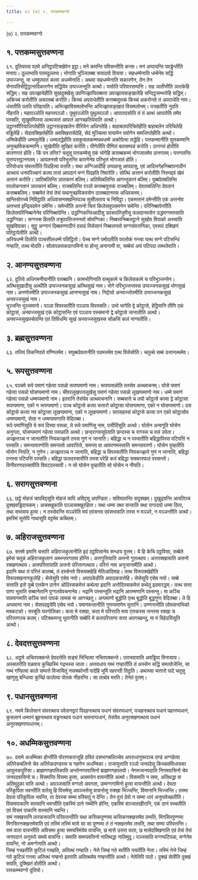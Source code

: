 ```yaml
---
title: ४२ (७) २. पत्तकम्मवग्गो

---
```

(७) २. पत्तकम्मवग्गो  


## १. पत्तकम्मसुत्तवण्णना

६१. दुतियस्स पठमे अनिट्ठपटिक्खेपेन इट्ठा। मने कमन्ति पविसन्तीति कन्ता। मनं अप्पायन्ति पवड्ढेन्तीति मनापा। दुल्लभाति परमदुल्लभा। भोगाति भुञ्जितब्बा रूपादयो विसया। सहधम्मेनाति धम्मेनेव सद्धिं उप्पज्जन्तु, मा धम्मूपघातं कत्वा अधम्मेनाति। अथवा सहधम्मेनाति सकारणेन, तेन तेन सेनापतिसेट्ठिट्ठानादिकारणेन सद्धिंयेव उप्पज्जन्तूति अत्थो। यसोति परिवारसम्पत्ति। सह ञातीभीति ञातकेहि सद्धिम्। सह उपज्झायेहीति सुखदुक्खेसु उपनिज्झायितब्बत्ता उपज्झायसङ्खातेहि सन्दिट्ठसम्भत्तेहि सद्धिम्।  
अकिच्चं करोतीति अकातब्बं करोति। किच्चं अपराधेतीति कत्तब्बयुत्तकं किच्चं अकरोन्तो तं अपराधेति नाम। धंसतीति पतति परिहायति। अभिज्झाविसमलोभन्ति अभिज्झासङ्खातं विसमलोभम्। पजहतीति नुदति नीहरति। महापञ्ञोति महन्तपञ्ञो। पुथुपञ्ञोति पुथुलपञ्ञो। आपातदसोति तं तं अत्थं आपातेति तमेव पस्सति, सुखुमम्पिस्स अत्थजातं आपातं आगच्छतियेवाति अत्थो।  
उट्ठानवीरियाधिगतेहीति उट्ठानसङ्खातेन वीरियेन अधिगतेहि। बाहाबलपरिचितेहीति बाहाबलेन परिचितेहि वड्ढितेहि। सेदावक्खित्तेहीति अवक्खित्तसेदेहि, सेदं मुञ्चित्वा वायामेन पयोगेन समधिगतेहीति अत्थो। धम्मिकेहीति धम्मयुत्तेहि। धम्मलद्धेहीति दसकुसलकम्मपथधम्मे अकोपेत्वा लद्धेहि। पत्तकम्मानीति युत्तकम्मानि अनुच्छविककम्मानि। सुखेतीति सुखितं करोति। पीणेतीति पीणितं बलसम्पन्नं करोति। ठानगतं होतीति कारणगतं होति। किं पन तन्ति? चतूसु पत्तकम्मेसु एकं भोगेहि कत्तब्बकम्मं भोगजातमेव ठानगतम्। पत्तगतन्ति युत्तप्पत्तट्ठानगतम्। आयतनसो परिभुत्तन्ति कारणेनेव परिभुत्तं भोगजातं होति।  
परियोधाय संवत्ततीति पिदहित्वा वत्तति। यथा अग्गिआदीहि उप्पन्नासु आपदासु, एवं आदित्तगेहनिब्बापनादीनं अत्थाय धनपरिच्चागं कत्वा तासं आपदानं मग्गं पिदहति निवारेति। सोत्थिं अत्तानं करोतीति निरुपद्दवं खेमं अत्तानं करोति। ञातिबलिन्ति ञातकानं बलिम्। अतिथिबलिन्ति आगन्तुकानं बलिम्। पुब्बपेतबलिन्ति परलोकगतानं ञातकानं बलिम्। राजबलिन्ति रञ्ञो कत्तब्बयुत्तकं राजबलिम्। देवताबलिन्ति देवतानं कत्तब्बबलिम्। सब्बमेतं तेसं तेसं यथानुच्छविकवसेन दातब्बदानस्स अधिवचनम्।  
खन्तिसोरच्चे निविट्ठाति अधिवासनक्खन्तियञ्च सुसीलताय च निविट्ठा। एकमत्तानं दमेन्तीति एकं अत्तनोव अत्तभावं इन्द्रियदमेन दमेन्ति। समेन्तीति अत्तनो चित्तं किलेसवूपसमनेन समेन्ति। परिनिब्बापेन्तीति किलेसपरिनिब्बानेनेव परिनिब्बापेन्ति। उद्धग्गिकन्तिआदीसु उपरूपरिभूमीसु फलदानवसेन उद्धमग्गमस्साति उद्धग्गिका। सग्गस्स हिताति तत्रुपपत्तिजननतो सोवग्गिका। निब्बत्तनिब्बत्तट्ठाने सुखोव विपाको अस्साति सुखविपाका। सुट्ठु अग्गानं दिब्बवण्णादीनं दसन्नं विसेसानं निब्बत्तनतो सग्गसंवत्तनिका, एवरूपं दक्खिणं पतिट्ठापेतीति अत्थो।  
अरियधम्मे ठितोति पञ्चसीलधम्मे पतिट्ठितो। पेच्च सग्गे पमोदतीति परलोकं गन्त्वा यत्थ सग्गे पटिसन्धिं गण्हाति, तत्थ मोदति। सोतापन्नसकदागामिनो वा होन्तु अनागामी वा, सब्बेसं अयं पटिपदा लब्भतेवाति।  


## २. आनण्यसुत्तवण्णना

६२. दुतिये अधिगमनीयानीति पत्तब्बानि। कामभोगिनाति वत्थुकामे च किलेसकामे च परिभुञ्जन्तेन। अत्थिसुखादीसु अत्थीति उप्पज्जनकसुखं अत्थिसुखं नाम। भोगे परिभुञ्जन्तस्स उप्पज्जनकसुखं भोगसुखं नाम। अनणोस्मीति उप्पज्जनकसुखं आनण्यसुखं नाम। निद्दोसो अनवज्जोस्मीति उप्पज्जनकसुखं अनवज्जसुखं नाम।  
भुञ्जन्ति भुञ्जमानो। पञ्ञा विपस्सतीति पञ्ञाय विपस्सति। उभो भागेति द्वे कोट्ठासे, हेट्ठिमानि तीणि एकं कोट्ठासं, अनवज्जसुखं एकं कोट्ठासन्ति एवं पञ्ञाय पस्समानो द्वे कोट्ठासे जानातीति अत्थो। अनवज्जसुखस्सेतन्ति एतं तिविधम्पि सुखं अनवज्जसुखस्स सोळसिं कलं नाग्घतीति।  


## ३. ब्रह्मसुत्तवण्णना

६३. ततियं तिकनिपाते वण्णितमेव। सपुब्बदेवतानीति पदमत्तमेव एत्थ विसेसोति। चतुत्थे सब्बं उत्तानत्थमेव।  


## ५. रूपसुत्तवण्णना

६५. पञ्चमे रूपे पमाणं गहेत्वा पसन्नो रूपप्पमाणो नाम। रूपप्पसन्नोति तस्सेव अत्थवचनम्। घोसे पमाणं गहेत्वा पसन्नो घोसप्पमाणो नाम। चीवरलूखपत्तलूखेसु पमाणं गहेत्वा पसन्नो लूखप्पमाणो नाम। धम्मे पमाणं गहेत्वा पसन्नो धम्मप्पमाणो नाम। इतरानि तेसंयेव अत्थवचनानि। सब्बसत्ते च तयो कोट्ठासे कत्वा द्वे कोट्ठासा रूपप्पमाणा, एको न रूपप्पमाणो। पञ्च कोट्ठासे कत्वा चत्तारो कोट्ठासा घोसप्पमाणा, एको न घोसप्पमाणो। दस कोट्ठासे कत्वा नव कोट्ठासा लूखप्पमाणा, एको न लूखप्पमाणो। सतसहस्सं कोट्ठासे कत्वा पन एको कोट्ठासोव धम्मप्पमाणो, सेसा न धम्मप्पमाणाति वेदितब्बा।  
रूपे पमाणिंसूति ये रूपं दिस्वा पसन्ना, ते रूपे पमाणिंसु नाम, पसीदिंसूति अत्थो। घोसेन अन्वगूति घोसेन अनुगता, घोसप्पमाणं गहेत्वा पसन्नाति अत्थो। छन्दरागवसूपेताति छन्दस्स च रागस्स च वसं उपेता। अज्झत्तञ्च न जानातीति नियकज्झत्ते तस्स गुणं न जानाति। बहिद्धा च न पस्सतीति बहिद्धापिस्स पटिपत्तिं न पस्सति। समन्तावरणोति समन्ततो आवारितो, समन्ता वा आवरणमस्साति समन्तावरणो। घोसेन वुय्हतीति घोसेन नियति, न गुणेन। अज्झत्तञ्च न जानाति, बहिद्धा च विपस्सतीति नियकज्झत्ते गुणं न जानाति, बहिद्धा पनस्स पटिपत्तिं पस्सति। बहिद्धा फलदस्सावीति तस्स परेहि कतं बहिद्धा सक्कारफलं पस्सन्तो। विनीवरणदस्सावीति विवटदस्सावी। न सो घोसेन वुय्हतीति सो घोसेन न नीयति।  


## ६. सरागसुत्तवण्णना

६६. छट्ठे मोहजं चापविद्दसूति मोहजं चापि अविद्दसू अपण्डिता। सविघातन्ति सदुक्खम्। दुखुद्रयन्ति आयतिञ्च दुक्खवड्ढिदायकम्। अचक्खुकाति पञ्ञाचक्खुरहिता। यथा धम्मा तथा सन्ताति यथा रागादयो धम्मा ठिता, तथा सभावाव हुत्वा। न तस्सेवन्ति मञ्ञरेति मयं एवंसन्ता एवंसभावाति तस्स न मञ्ञरे, न मञ्ञन्तीति अत्थो। इमस्मिं सुत्तेपि गाथासुपि वट्टमेव कथितम्।  


## ७. अहिराजसुत्तवण्णना

६७. सत्तमे इमानि चत्तारि अहिराजकुलानीति इदं दट्ठविसानेव सन्धाय वुत्तम्। ये हि केचि दट्ठविसा, सब्बेते इमेसं चतुन्नं अहिराजकुलानं अब्भन्तरगताव होन्ति। अत्तगुत्तियाति अत्तनो गुत्तत्थाय। अत्तरक्खायाति अत्तनो रक्खणत्थाय। अत्तपरित्तायाति अत्तनो परित्ताणत्थाय। परित्तं नाम अनुजानामीति अत्थो।  
इदानि यथा तं परित्तं कातब्बं, तं दस्सेन्तो विरूपक्खेहि मेतिआदिमाह। तत्थ विरूपक्खेहीति विरूपक्खनागकुलेहि। सेसेसुपि एसेव नयो। अपादकेहीति अपादकसत्तेहि। सेसेसुपि एसेव नयो। सब्बे सत्ताति इतो पुब्बे एत्तकेन ठानेन ओदिस्सकमेत्तं कथेत्वा इदानि अनोदिस्सकमेत्तं कथेतुं इदमारद्धम्। तत्थ सत्ता पाणा भूताति सब्बानेतानि पुग्गलवेवचनानेव। भद्रानि पस्सन्तूति भद्रानि आरम्मणानि पस्सन्तु। मा कञ्चि पापमागमाति कञ्चि सत्तं पापकं लामकं मा आगच्छतु। अप्पमाणो बुद्धोति एत्थ बुद्धोति बुद्धगुणा वेदितब्बा। ते हि अप्पमाणा नाम। सेसपदद्वयेपि एसेव नयो। पमाणवन्तानीति गुणप्पमाणेन युत्तानि। उण्णनाभीति लोमसनाभिको मक्कटको। सरबूति घरगोलिका। कता मे रक्खा, कता मे परित्ताति मया एत्तकस्स जनस्स रक्खा च परित्ताणञ्च कतम्। पटिक्कमन्तु भूतानीति सब्बेपि मे कतपरित्ताणा सत्ता अपगच्छन्तु, मा मं विहेठयिंसूति अत्थो।  


## ८. देवदत्तसुत्तवण्णना

६८. अट्ठमे अचिरपक्कन्ते देवदत्तेति सङ्घं भिन्दित्वा नचिरपक्कन्ते। पराभवायाति अवड्ढिया विनासाय। अस्सतरीति वळवाय कुच्छिस्मिं गद्रभस्स जाता। अत्तवधाय गब्भं गण्हातीति तं अस्सेन सद्धिं सम्पयोजेन्ति, सा गब्भं गण्हित्वा काले सम्पत्ते विजायितुं नसक्कोन्ती पादेहि भूमिं पहरन्ती तिट्ठति। अथस्सा चत्तारो पादे चतूसु खाणूसु बन्धित्वा कुच्छिं फालेत्वा पोतकं नीहरन्ति। सा तत्थेव मरति। तेनेतं वुत्तम्।  


## ९. पधानसुत्तवण्णना

६९. नवमे किलेसानं संवरत्थाय पवेसनद्वारं पिदहनत्थाय पधानं संवरप्पधानं, पजहनत्थाय पधानं पहानप्पधानं, कुसलानं धम्मानं ब्रूहनत्थाय वड्ढनत्थाय पधानं भावनाप्पधानं, तेसंयेव अनुरक्खणत्थाय पधानं अनुरक्खणाप्पधानम्।  


## १०. अधम्मिकसुत्तवण्णना

७०. दसमे अधम्मिका होन्तीति पोराणकराजूहि ठपितं दसभागबलिञ्चेव अपराधानुरूपञ्च दण्डं अग्गहेत्वा अतिरेकबलिनो चेव अतिरेकदण्डस्स च गहणेन अधम्मिका। राजायुत्ताति रञ्ञो जनपदेसु किच्चसंविधायका आयुत्तकपुरिसा। ब्राह्मणगहपतिकाति अन्तोनगरवासिनो ब्राह्मणगहपतयो। नेगमजानपदाति निगमवासिनो चेव जनपदवासिनो च। विसमन्ति विसमा हुत्वा, असमयेन वायन्तीति अत्थो। विसमाति न समा, अतिथद्धा वा अतिमुदुका वाति अत्थो। अपञ्जसाति मग्गतो अपगता, उम्मग्गगामिनो हुत्वा वायन्तीति अत्थो। देवता परिकुपिता भवन्तीति वातेसु हि विसमेसु अपञ्जसेसु वायन्तेसु रुक्खा भिज्जन्ति, विमानानि भिज्जन्ति। तस्मा देवता परिकुपिता भवन्ति, ता देवस्स सम्मा वस्सितुं न देन्ति। तेन वुत्तं देवो न सम्मा धारं अनुप्पवेच्छतीति। विसमपाकानि सस्सानि भवन्तीति एकस्मिं ठाने गब्भीनि होन्ति, एकस्मिं सञ्जातखीरानि, एकं ठानं पच्चतीति एवं विसमं पाकानि सस्सानि भवन्ति।  
समं नक्खत्तानि तारकरूपानि परिवत्तन्तीति यथा कत्तिकपुण्णमा कत्तिकनक्खत्तमेव लभति, मिगसिरपुण्णमा मिगसिरनक्खत्तमेवाति एवं तस्मिं तस्मिं मासे सा सा पुण्णमा तं तं नक्खत्तमेव लभति, तथा सम्मा परिवत्तन्ति। समं वाता वायन्तीति अविसमा हुत्वा समयस्मिंयेव वायन्ति, छ मासे उत्तरा वाता, छ मासेदक्खिणाति एवं तेसं तेसं जनपदानं अनुरूपे समये वायन्ति। समाति समप्पवत्तिनो नातिथद्धा नातिमुदू। पञ्जसाति मग्गप्पटिपन्ना, मग्गेनेव वायन्ति, नो अमग्गेनाति अत्थो।  
जिम्हं गच्छतीति कुटिलं गच्छति, अतित्थं गण्हाति। नेत्ते जिम्हं गते सतीति नयतीति नेत्ता। तस्मिं नेत्ते जिम्हं गते कुटिलं गन्त्वा अतित्थं गण्हन्ते इतरापि अतित्थमेव गण्हन्तीति अत्थो। नेतेतिपि पाठो। दुक्खं सेतीति दुक्खं सयति, दुक्खितं होतीति अत्थो।  
पत्तकम्मवग्गो दुतियो।  